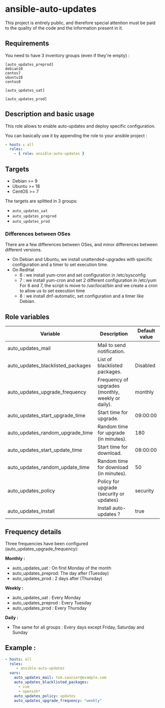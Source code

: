 # ansible-auto-updates

This project is entirely public, and therefore special attention must be paid to the quality of the code and the information present in it.

## Requirements

You need to have 3 inventory groups (even if they're empty) :

```
[auto_updates_preprod]
debian10
centos7
ubuntu18
centos8

[auto_updates_uat]

[auto_updates_prod]
```

## Description and basic usage

This role allows to enable auto-updates and deploy specific configuration.

You can basically use it by appending the role to your ansible project :

``` yaml
- hosts : all
  roles:
    - { role: ansible-auto-updates }
```

## Targets

- Debian >= 9
- Ubuntu >= 18
- CentOS >= 7

The targets are splitted in 3 groups:
- `auto_updates_uat`
- `auto_updates_preprod`
- `auto_updates_prod`

### Differences between OSes

There are a few differences between OSes, and minor differences between
different versions.

* On Debian and Ubuntu, we install unattended-upgrades with specific configuration and a timer to set execution time.
* On RedHat
  * 6 : we install yum-cron and set configuration in /etc/sysconfig
  * 7 : we install yum-cron and set 2 different configuration in /etc/yum
For 6 and 7, the script is move to /usr/local/bin and we create a cron to allow us to set execution time
  * 8 : we install dnf-automatic, set configuration and a timer like Debian.

## Role variables

| Variable           | Description| Default value |
|--------------------|------------|---------------|
|auto_updates_mail|Mail to send notification.||
|auto_updates_blacklisted_packages|List of blacklisted packages.|Disabled|
|auto_updates_upgrade_frequency|Frequency of upgrades (monthly, weekly or daily).|monthly|
|auto_updates_start_upgrade_time|Start time for upgrade.|09:00:00|
|auto_updates_random_upgrade_time|Random time for upgrade (in minutes).|180|
|auto_updates_start_update_time|Start time for download.|08:00:00|
|auto_updates_random_update_time|Random time for download (in minutes).|50|
|auto_updates_policy|Policy for upgrade (security or updates)|security|
|auto_updates_install|Install auto-updates ?|true|

## Frequency details

Three frequencies have been configured (auto_updates_upgrade_frequency):

**Monthly :**

* auto_updates_uat : On first Monday of the month
* auto_updates_preprod: The day after (Tuesday)
* auto_updates_prod : 2 days after (Thursday)

**Weekly :**

* auto_updates_uat : Every Monday
* auto_updates_preprod : Every Tuesday
* auto_updates_prod : Every Thursday

**Daily :**

* The same for all groups : Every days except Friday, Saturday and Sunday

## Example :

```yaml
- hosts: all
  roles:
     - ansible-auto-updates
  vars:
    auto_updates_mail: tom.saunier@example.com
    auto_updates_blacklisted_packages:
      - vim
      - openssh*
    auto_updates_policy: updates
    auto_updates_upgrade_frequency: "weekly"
```
